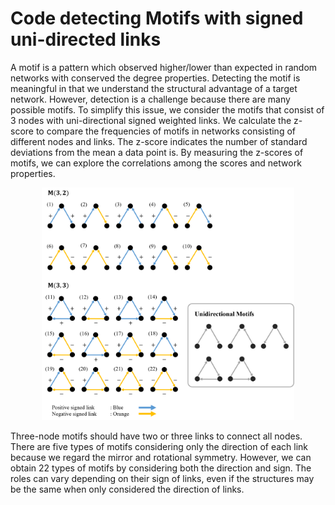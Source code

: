 # Code detecting Motifs with signed uni-directed links

  A motif is a pattern which observed higher/lower than expected in random networks with conserved the degree properties.
Detecting the motif is meaningful in that we understand the structural advantage of a target network.
However, detection is a challenge because there are many possible motifs.
To simplify this issue, we consider the motifs that consist of 3 nodes with uni-directional signed weighted links.
We calculate the z-score to compare the frequencies of motifs in networks consisting of different nodes and links.
The z-score indicates the number of standard deviations from the mean a data point is.
By measuring the z-scores of motifs, we can explore the correlations among the scores and network properties.

<p align="center">
  <img src="images/motifs.png" width="80%">
</p>

  Three-node motifs should have two or three links to connect all nodes. 
There are five types of motifs considering only the direction of each link because we regard the mirror and rotational symmetry. 
However, we can obtain 22 types of motifs by considering both the direction and sign. 
The roles can vary depending on their sign of links, even if the structures may be the same when only considered the direction of links.


